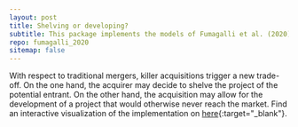 ```yaml
---
layout: post
title: Shelving or developing?
subtitle: This package implements the models of Fumagalli et al. (2020).
repo: fumagalli_2020
sitemap: false
---
```


With respect to traditional mergers, killer acquisitions trigger a new trade-off. On the one hand, the acquirer may decide to shelve the project of the potential entrant. On the other hand, the acquisition may allow for the development of a project that would otherwise never reach the market.
Find an interactive visualization of the implementation on [here<i class="bi-box-arrow-up-right link-icon"></i>](https://fmt2020.streamlit.app){:target="_blank"}.
